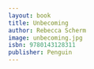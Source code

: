 ```yaml
---
layout: book
title: Unbecoming
author: Rebecca Scherm
image: unbecoming.jpg
isbn: 9780143128311
publisher: Penguin
---
```

